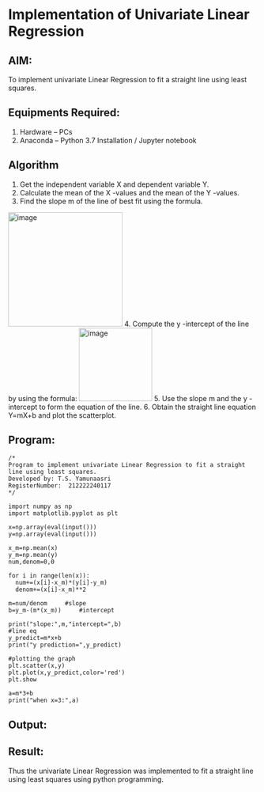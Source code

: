 # Implementation of Univariate Linear Regression
## AIM:
To implement univariate Linear Regression to fit a straight line using least squares.

## Equipments Required:
1. Hardware – PCs
2. Anaconda – Python 3.7 Installation / Jupyter notebook

## Algorithm
1. Get the independent variable X and dependent variable Y.
2. Calculate the mean of the X -values and the mean of the Y -values.
3. Find the slope m of the line of best fit using the formula. 
<img width="231" alt="image" src="https://user-images.githubusercontent.com/93026020/192078527-b3b5ee3e-992f-46c4-865b-3b7ce4ac54ad.png">
4. Compute the y -intercept of the line by using the formula:
<img width="148" alt="image" src="https://user-images.githubusercontent.com/93026020/192078545-79d70b90-7e9d-4b85-9f8b-9d7548a4c5a4.png">
5. Use the slope m and the y -intercept to form the equation of the line.
6. Obtain the straight line equation Y=mX+b and plot the scatterplot.

## Program:
```
/*
Program to implement univariate Linear Regression to fit a straight line using least squares.
Developed by: T.S. Yamunaasri
RegisterNumber:  212222240117
*/

import numpy as np
import matplotlib.pyplot as plt

x=np.array(eval(input()))
y=np.array(eval(input()))

x_m=np.mean(x)
y_m=np.mean(y)
num,denom=0,0

for i in range(len(x)):
  num+=(x[i]-x_m)*(y[i]-y_m)
  denom+=(x[i]-x_m)**2

m=num/denom     #slope
b=y_m-(m*(x_m))     #intercept

print("slope:",m,"intercept=",b)
#line eq
y_predict=m*x+b
print("y prediction=",y_predict)

#plotting the graph
plt.scatter(x,y)
plt.plot(x,y_predict,color='red')
plt.show

a=m*3+b
print("when x=3:",a)
```
## Output:



## Result:
Thus the univariate Linear Regression was implemented to fit a straight line using least squares using python programming.
